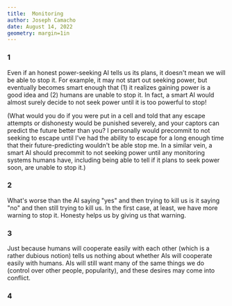 ```yaml
---
title:  Monitoring
author: Joseph Camacho
date: August 14, 2022
geometry: margin=1in
---
```

### 1
Even if an honest power-seeking AI tells us its plans, it doesn't mean we will be able to stop it.  For example, it may not start out seeking power, but eventually becomes smart enough that (1) it realizes gaining power is a good idea and (2) humans are unable to stop it.  In fact, a smart AI would almost surely decide to not seek power until it is too powerful to stop!

(What would you do if you were put in a cell and told that any escape attempts or dishonesty would be punished severely, and your captors can predict the future better than you?  I personally would precommit to not seeking to escape until I've had the ability to escape for a long enough time that their future-predicting wouldn't be able stop me.  In a similar vein, a smart AI should precommit to not seeking power until any monitoring systems humans have, including being able to tell if it plans to seek power soon, are unable to stop it.)

### 2
What's worse than the AI saying "yes" and then trying to kill us is it saying "no" and then still trying to kill us.  In the first case, at least, we have more warning to stop it.  Honesty helps us by giving us that warning.

### 3
Just because humans will cooperate easily with each other (which is a rather dubious notion) tells us nothing about whether AIs will cooperate easily with humans.  AIs will still want many of the same things we do (control over other people, popularity), and these desires may come into conflict.

### 4
